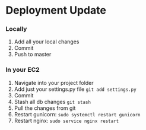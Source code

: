  
# Deployment Update

### Locally

1. Add all your local changes
2. Commit
3. Push to master

### In your EC2

1. Navigate into your project folder
2. Add just your settings.py file ```git add settings.py```
3. Commit
4. Stash all db changes ```git stash```
4. Pull the changes from git
5. Restart gunicorn: ```sudo systemctl restart gunicorn```
6. Restart nginx: ```sudo service nginx restart```
 
